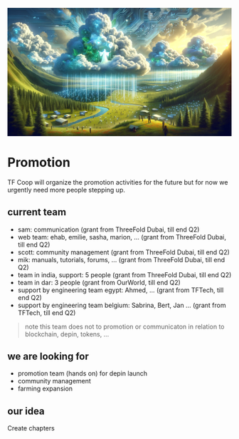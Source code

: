 ![alt text](promotion.png)

# Promotion

TF Coop will organize the promotion activities for the future but for now we urgently need more people stepping up.

## current team

- sam: communication  (grant from ThreeFold Dubai, till end Q2)
- web team: ehab, emilie, sasha, marion, ... (grant from ThreeFold Dubai, till end Q2)
- scott: community management  (grant from ThreeFold Dubai, till end Q2)
- mik: manuals, tutorials, forums, ...  (grant from ThreeFold Dubai, till end Q2)
- team in india, support: 5 people (grant from ThreeFold Dubai, till end Q2)
- team in dar: 3 people (grant from OurWorld, till end Q2)
- support by engineering team egypt: Ahmed, ...  (grant from TFTech, till end Q2)
- support by engineering team belgium: Sabrina, Bert, Jan ...  (grant from TFTech, till end Q2)

> note this team does not to promotion or communicaton in relation to blockchain, depin, tokens, ... 

## we are looking for

- promotion team (hands on) for depin launch
- community management
- farming expansion

## our idea

Create chapters